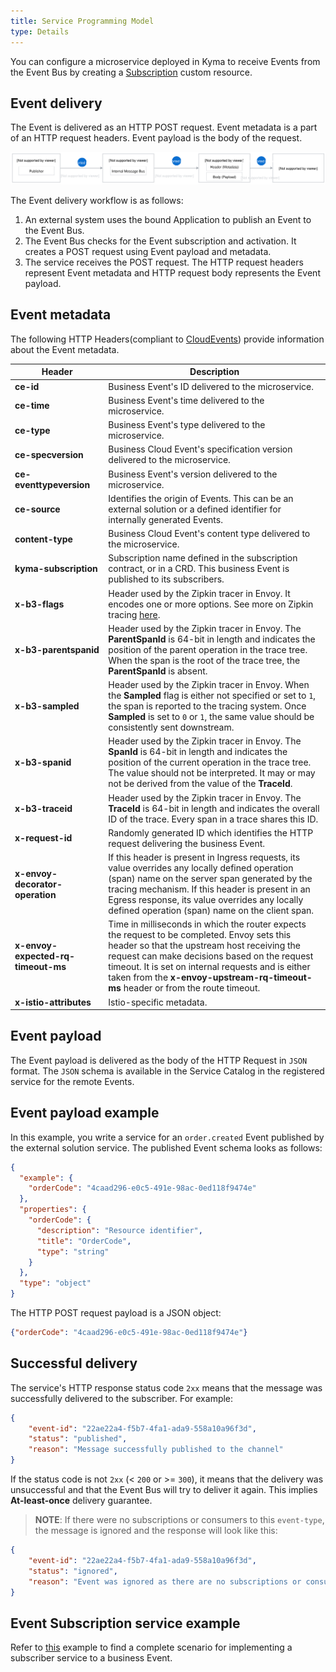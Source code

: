 ```yaml
---
title: Service Programming Model
type: Details
---
```


You can configure a microservice deployed in Kyma to receive Events from the Event Bus by creating a [Subscription](/components/event-bus/#custom-resource-subscription) custom resource.

## Event delivery

The Event is delivered as an HTTP POST request. Event metadata is a part of an HTTP request headers. Event payload is the body of the request.

![eventdelivery](./assets/event-delivery.svg)

The Event delivery workflow is as follows:

1. An external system uses the bound Application to publish an Event to the Event Bus.
2. The Event Bus checks for the Event subscription and activation. It creates a POST request using Event payload and metadata.
3. The service receives the POST request. The HTTP request headers represent Event metadata and HTTP request body represents the Event payload.

## Event metadata

The following HTTP Headers(compliant to [CloudEvents](https://github.com/cloudevents/spec/blob/v0.3/spec.md)) provide information about the Event metadata.

|Header| Description|
|------|--------|
| **ce-id** | Business Event's ID delivered to the microservice. |
| **ce-time** | Business Event's time delivered to the microservice. |
| **ce-type** | Business Event's type delivered to the microservice. |
| **ce-specversion** | Business Cloud Event's specification version delivered to the microservice. |
| **ce-eventtypeversion** | Business Event's version delivered to the microservice. |
| **ce-source** | Identifies the origin of Events. This can be an external solution or a defined identifier for internally generated Events. |
| **content-type** | Business Cloud Event's content type delivered to the microservice. |
| **kyma-subscription** | Subscription name defined in the subscription contract, or in a CRD. This business Event is published to its subscribers. |
| **x-b3-flags** | Header used by the Zipkin tracer in Envoy. It encodes one or more options. See more on Zipkin tracing [here](https://github.com/openzipkin/b3-propagation). |
| **x-b3-parentspanid** | Header used by the Zipkin tracer in Envoy. The **ParentSpanId** is 64-bit in length and indicates the position of the parent operation in the trace tree. When the span is the root of the trace tree, the **ParentSpanId** is absent. |
| **x-b3-sampled** | Header used by the Zipkin tracer in Envoy. When the **Sampled** flag is either not specified or set to `1`, the span is reported to the tracing system. Once **Sampled** is set to `0` or `1`, the same value should be consistently sent downstream. |
| **x-b3-spanid** | Header used by the Zipkin tracer in Envoy. The **SpanId** is 64-bit in length and indicates the position of the current operation in the trace tree. The value should not be interpreted. It may or may not be derived from the value of the **TraceId**. |
| **x-b3-traceid** | Header used by the Zipkin tracer in Envoy. The **TraceId** is 64-bit in length and indicates the overall ID of the trace. Every span in a trace shares this ID. |
| **x-request-id** | Randomly generated ID which identifies the HTTP request delivering the business Event. |
| **x-envoy-decorator-operation** | If this header is present in Ingress requests, its value overrides any locally defined operation (span) name on the server span generated by the tracing mechanism. If this header is present in an Egress response, its value overrides any locally defined operation (span) name on the client span. |
| **x-envoy-expected-rq-timeout-ms** | Time in milliseconds in which the router expects the request to be completed. Envoy sets this header so that the upstream host receiving the request can make decisions based on the request timeout. It is set on internal requests and is either taken from the **x-envoy-upstream-rq-timeout-ms** header or from the route timeout. |
| **x-istio-attributes** | Istio-specific metadata. |

## Event payload

The Event payload is delivered as the body of the HTTP Request in `JSON` format. The `JSON` schema is available in the Service Catalog in the registered service for the remote Events.

## Event payload example

In this example, you write a service for an `order.created` Event published by the external solution service. The published Event schema looks as follows:

```json
{
  "example": {
    "orderCode": "4caad296-e0c5-491e-98ac-0ed118f9474e"
  },
  "properties": {
    "orderCode": {
      "description": "Resource identifier",
      "title": "OrderCode",
      "type": "string"
    }
  },
  "type": "object"
}
```

The HTTP POST request payload is a JSON object:

```json
{"orderCode": "4caad296-e0c5-491e-98ac-0ed118f9474e"}
```

## Successful delivery

The service's HTTP response status code `2xx` means that the message was successfully delivered to the subscriber.
For example:

```json
{
    "event-id": "22ae22a4-f5b7-4fa1-ada9-558a10a96f3d",
    "status": "published",
    "reason": "Message successfully published to the channel"
}
```
If the status code is not `2xx` (< `200` or >= `300`), it means that the delivery was unsuccessful and
that the Event Bus will try to deliver it again. This implies **At-least-once** delivery guarantee.
>**NOTE**: If there were no subscriptions or consumers to this `event-type`, the message is ignored and the response
will look like this:
```json
{
    "event-id": "22ae22a4-f5b7-4fa1-ada9-558a10a96f3d",
    "status": "ignored",
    "reason": "Event was ignored as there are no subscriptions or consumers configured for this event"
}
```

## Event Subscription service example

Refer to [this](https://github.com/kyma-project/examples/tree/master/event-subscription/service) example to find a complete scenario for implementing a subscriber service to a business Event.
